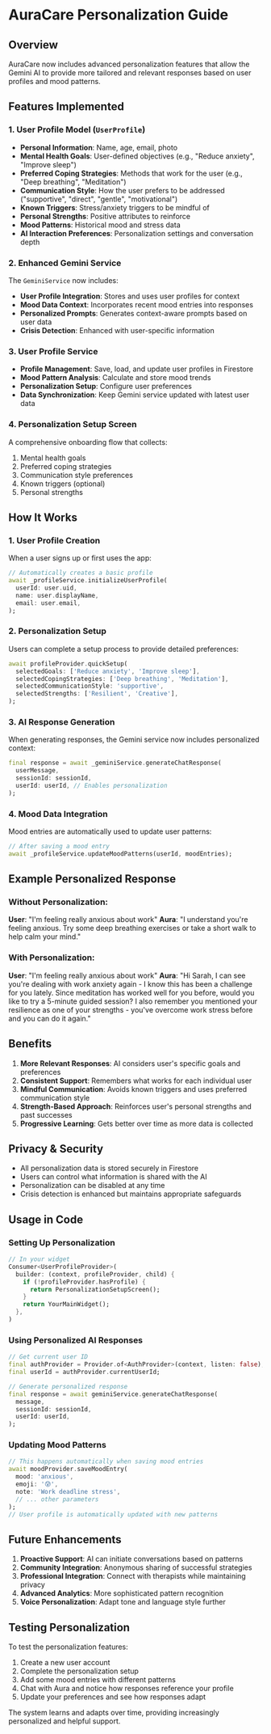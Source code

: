 # AuraCare Personalization Guide

## Overview
AuraCare now includes advanced personalization features that allow the Gemini AI to provide more tailored and relevant responses based on user profiles and mood patterns.

## Features Implemented

### 1. User Profile Model (`UserProfile`)
- **Personal Information**: Name, age, email, photo
- **Mental Health Goals**: User-defined objectives (e.g., "Reduce anxiety", "Improve sleep")
- **Preferred Coping Strategies**: Methods that work for the user (e.g., "Deep breathing", "Meditation")
- **Communication Style**: How the user prefers to be addressed ("supportive", "direct", "gentle", "motivational")
- **Known Triggers**: Stress/anxiety triggers to be mindful of
- **Personal Strengths**: Positive attributes to reinforce
- **Mood Patterns**: Historical mood and stress data
- **AI Interaction Preferences**: Personalization settings and conversation depth

### 2. Enhanced Gemini Service
The `GeminiService` now includes:
- **User Profile Integration**: Stores and uses user profiles for context
- **Mood Data Context**: Incorporates recent mood entries into responses
- **Personalized Prompts**: Generates context-aware prompts based on user data
- **Crisis Detection**: Enhanced with user-specific information

### 3. User Profile Service
- **Profile Management**: Save, load, and update user profiles in Firestore
- **Mood Pattern Analysis**: Calculate and store mood trends
- **Personalization Setup**: Configure user preferences
- **Data Synchronization**: Keep Gemini service updated with latest user data

### 4. Personalization Setup Screen
A comprehensive onboarding flow that collects:
1. Mental health goals
2. Preferred coping strategies
3. Communication style preferences
4. Known triggers (optional)
5. Personal strengths

## How It Works

### 1. User Profile Creation
When a user signs up or first uses the app:
```dart
// Automatically creates a basic profile
await _profileService.initializeUserProfile(
  userId: user.uid,
  name: user.displayName,
  email: user.email,
);
```

### 2. Personalization Setup
Users can complete a setup process to provide detailed preferences:
```dart
await profileProvider.quickSetup(
  selectedGoals: ['Reduce anxiety', 'Improve sleep'],
  selectedCopingStrategies: ['Deep breathing', 'Meditation'],
  selectedCommunicationStyle: 'supportive',
  selectedStrengths: ['Resilient', 'Creative'],
);
```

### 3. AI Response Generation
When generating responses, the Gemini service now includes personalized context:
```dart
final response = await _geminiService.generateChatResponse(
  userMessage,
  sessionId: sessionId,
  userId: userId, // Enables personalization
);
```

### 4. Mood Data Integration
Mood entries are automatically used to update user patterns:
```dart
// After saving a mood entry
await _profileService.updateMoodPatterns(userId, moodEntries);
```

## Example Personalized Response

### Without Personalization:
**User**: "I'm feeling really anxious about work"
**Aura**: "I understand you're feeling anxious. Try some deep breathing exercises or take a short walk to help calm your mind."

### With Personalization:
**User**: "I'm feeling really anxious about work"
**Aura**: "Hi Sarah, I can see you're dealing with work anxiety again - I know this has been a challenge for you lately. Since meditation has worked well for you before, would you like to try a 5-minute guided session? I also remember you mentioned your resilience as one of your strengths - you've overcome work stress before and you can do it again."

## Benefits

1. **More Relevant Responses**: AI considers user's specific goals and preferences
2. **Consistent Support**: Remembers what works for each individual user
3. **Mindful Communication**: Avoids known triggers and uses preferred communication style
4. **Strength-Based Approach**: Reinforces user's personal strengths and past successes
5. **Progressive Learning**: Gets better over time as more data is collected

## Privacy & Security

- All personalization data is stored securely in Firestore
- Users can control what information is shared with the AI
- Personalization can be disabled at any time
- Crisis detection is enhanced but maintains appropriate safeguards

## Usage in Code

### Setting Up Personalization
```dart
// In your widget
Consumer<UserProfileProvider>(
  builder: (context, profileProvider, child) {
    if (!profileProvider.hasProfile) {
      return PersonalizationSetupScreen();
    }
    return YourMainWidget();
  },
)
```

### Using Personalized AI Responses
```dart
// Get current user ID
final authProvider = Provider.of<AuthProvider>(context, listen: false);
final userId = authProvider.currentUserId;

// Generate personalized response
final response = await geminiService.generateChatResponse(
  message,
  sessionId: sessionId,
  userId: userId,
);
```

### Updating Mood Patterns
```dart
// This happens automatically when saving mood entries
await moodProvider.saveMoodEntry(
  mood: 'anxious',
  emoji: '😰',
  note: 'Work deadline stress',
  // ... other parameters
);
// User profile is automatically updated with new patterns
```

## Future Enhancements

1. **Proactive Support**: AI can initiate conversations based on patterns
2. **Community Integration**: Anonymous sharing of successful strategies
3. **Professional Integration**: Connect with therapists while maintaining privacy
4. **Advanced Analytics**: More sophisticated pattern recognition
5. **Voice Personalization**: Adapt tone and language style further

## Testing Personalization

To test the personalization features:

1. Create a new user account
2. Complete the personalization setup
3. Add some mood entries with different patterns
4. Chat with Aura and notice how responses reference your profile
5. Update your preferences and see how responses adapt

The system learns and adapts over time, providing increasingly personalized and helpful support.